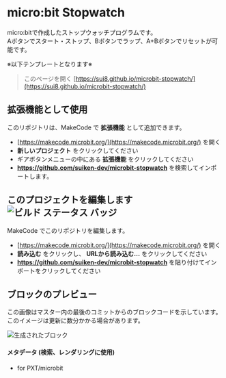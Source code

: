 # micro:bit Stopwatch

micro:bitで作成したストップウォッチプログラムです。  
Aボタンでスタート・ストップ、Bボタンでラップ、A+Bボタンでリセットが可能です。

※以下テンプレートとなります※


> このページを開く [https://sui8.github.io/microbit-stopwatch/](https://sui8.github.io/microbit-stopwatch/)

## 拡張機能として使用

このリポジトリは、MakeCode で **拡張機能** として追加できます。

* [https://makecode.microbit.org/](https://makecode.microbit.org/) を開く
* **新しいプロジェクト** をクリックしてください
* ギアボタンメニューの中にある **拡張機能** をクリックしてください
* **https://github.com/suiken-dev/microbit-stopwatch** を検索してインポートします。

## このプロジェクトを編集します ![ビルド ステータス バッジ](https://github.com/suiken-dev/microbit-stopwatch/workflows/MakeCode/badge.svg)

MakeCode でこのリポジトリを編集します。

* [https://makecode.microbit.org/](https://makecode.microbit.org/) を開く
* **読み込む** をクリックし、 **URLから読み込む...** をクリックしてください
* **https://github.com/suiken-dev/microbit-stopwatch** を貼り付けてインポートをクリックしてください

## ブロックのプレビュー

この画像はマスター内の最後のコミットからのブロックコードを示しています。
このイメージは更新に数分かかる場合があります。

![生成されたブロック](https://github.com/suiken-dev/microbit-stopwatch/raw/master/.github/makecode/blocks.png)

#### メタデータ (検索、レンダリングに使用)

* for PXT/microbit
<script src="https://makecode.com/gh-pages-embed.js"></script><script>makeCodeRender("{{ site.makecode.home_url }}", "{{ site.github.owner_name }}/{{ site.github.repository_name }}");</script>
